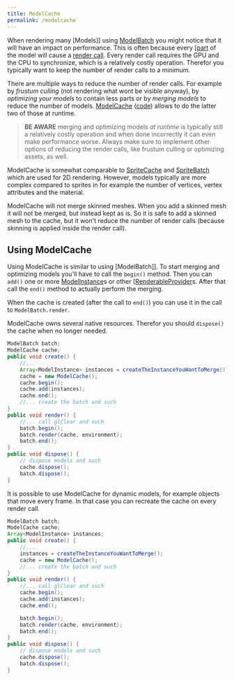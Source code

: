 ```yaml
---
title: ModelCache
permalink: /modelcache
---
```

When rendering many [Models]] using [ModelBatch](/wiki/modelbatch) you might notice that it will have an impact on performance. This is often because every [[part](/wiki/models#nodepart) of the model will cause a [render call](/wiki/https://github.com/libgdx/libgdx/wiki/modelbatch#what-are-render-calls). Every render call requires the GPU and the CPU to synchronize, which is a relatively costly operation. Therefor you typically want to keep the number of render calls to a minimum.

There are multiple ways to reduce the number of render calls. For example by *frustum culling* (not rendering what wont be visible anyway), by *optimizing your models* to contain less parts or by *merging models* to reduce the number of models. [ModelCache](https://libgdx.badlogicgames.com/nightlies/docs/api/com/badlogic/gdx/graphics/g3d/ModelCache.html) ([code](https://github.com/libgdx/libgdx/blob/master/gdx/src/com/badlogic/gdx/graphics/g3d/ModelCache.java)) allows to do the latter two of those at runtime.

> **BE AWARE** merging and optimizing models *at runtime* is typically still a relatively costly operation and when done incorrectly it can even make performance worse. Always make sure to implement other options of reducing the render calls, like frustum culling or optimizing assets, as well.

ModelCache is somewhat comparable to [SpriteCache](https://libgdx.badlogicgames.com/nightlies/docs/api/com/badlogic/gdx/graphics/g2d/SpriteCache.html) and [SpriteBatch](/wiki/spritebatch,-textureregions,-and-sprites) which are used for 2D rendering. However, models typically are more complex compared to sprites in for example the number of vertices, vertex attributes and the material.

ModelCache will not merge skinned meshes. When you add a skinned mesh it will not be merged, but instead kept as is. So it is safe to add a skinned mesh to the cache, but it won't reduce the number of render calls (because skinning is applied inside the render call).

## Using ModelCache

Using ModelCache is similar to using [ModelBatch]]. To start merging and optimizing models you'll have to call the `begin()` method. Then you can `add()` one or more [ModelInstance](https://libgdx.badlogicgames.com/nightlies/docs/api/com/badlogic/gdx/graphics/g3d/ModelInstance.html)s or other [[RenderableProvider](/wiki/modelbatch#renderableprovider)s. After that call the `end()` method to actually perform the merging.

When the cache is created (after the call to `end()`) you can use it in the call to `ModelBatch.render`.

ModelCache owns several native resources. Therefor you should `dispose()` the cache when no longer needed.

```java
ModelBatch batch;
ModelCache cache;
public void create() {
    //...
    Array<ModelInstance> instances = createTheInstanceYouWantToMerge();
    cache = new ModelCache();
    cache.begin();
    cache.add(instances);
    cache.end();
    //... create the batch and such
}
public void render() {
    //... call glClear and such
    batch.begin();
    batch.render(cache, environment);
    batch.end();
}
public void dispose() {
    // dispose models and such
    cache.dispose();
    batch.dispose();
}
```

It is possible to use ModelCache for dynamic models, for example objects that move every frame. In that case you can recreate the cache on every render call.

```java
ModelBatch batch;
ModelCache cache;
Array<ModelInstance> instances;
public void create() {
    //...
    instances = createTheInstanceYouWantToMerge();
    cache = new ModelCache();
    //... create the batch and such
}
public void render() {
    //... call glClear and such
    cache.begin();
    cache.add(instances);
    cache.end();

    batch.begin();
    batch.render(cache, environment);
    batch.end();
}
public void dispose() {
    // dispose models and such
    cache.dispose();
    batch.dispose();
}
```